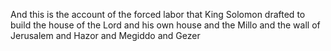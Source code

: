 And this is the account of the forced labor that King Solomon drafted to build the house of the Lord and his own house and the Millo and the wall of Jerusalem and Hazor and Megiddo and Gezer
